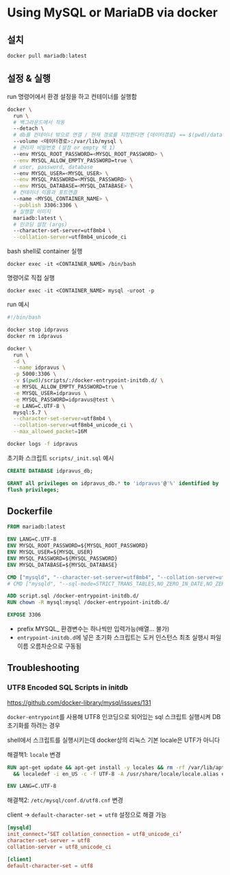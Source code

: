 # Using MySQL or MariaDB via docker

## 설치

`docker pull mariadb:latest`

## 설정 & 실행

run 명령어에서 환경 설정을 하고 컨테이너를 실행함

```sh
docker \
  run \
  # 백그라운드에서 작동
  --detach \
  # db를 컨테이너 밖으로 연결 / 현재 경로를 지정한다면 {데이터경로} == $(pwd)/data
  --volume <데이터경로>:/var/lib/mysql \
  # 관리자 비밀번호 (설정 or empty 택 1)
  --env MYSQL_ROOT_PASSWORD=<MYSQL_ROOT_PASSWORD> \
  --env MYSQL_ALLOW_EMPTY_PASSWORD=true \
  # user, password, database
  --env MYSQL_USER=<MYSQL_USER> \
  --env MYSQL_PASSWORD=<MYSQL_PASSWORD> \
  --env MYSQL_DATABASE=<MYSQL_DATABASE> \
  # 컨테이너 이름과 포트연결
  --name <MYSQL_CONTAINER_NAME> \
  --publish 3306:3306 \
  # 실행할 이미지
  mariadb:latest \
  # 인코딩 설정 (args)
  --character-set-server=utf8mb4 \
  --collation-server=utf8mb4_unicode_ci
```

bash shell로 container 실행

`docker exec -it <CONTAINER_NAME> /bin/bash`

명령어로 직접 실행

`docker exec -it <CONTAINER_NAME> mysql -uroot -p`

run 예시

```sh
#!/bin/bash

docker stop idpravus
docker rm idpravus

docker \
  run \
  -d \
  --name idpravus \
  -p 5000:3306 \
  -v $(pwd)/scripts/:/docker-entrypoint-initdb.d/ \
  -e MYSQL_ALLOW_EMPTY_PASSWORD=true \
  -e MYSQL_USER=idpravus \
  -e MYSQL_PASSWORD=idpravus@test \
  -e LANG=C.UTF-8 \
  mysql:5.7 \
  --character-set-server=utf8mb4 \
  --collation-server=utf8mb4_unicode_ci \
  --max_allowed_packet=16M

docker logs -f idpravus
```

초기화 스크립트 `scripts/_init.sql` 예시

```sql
CREATE DATABASE idpravus_db;

GRANT all privileges on idpravus_db.* to 'idpravus'@'%' identified by 'passwd@idpravus';
flush privileges;
```

## Dockerfile

```dockerfile
FROM mariadb:latest

ENV LANG=C.UTF-8
ENV MYSQL_ROOT_PASSWORD=${MYSQL_ROOT_PASSWORD}
ENV MYSQL_USER=${MYSQL_USER}
ENV MYSQL_PASSWORD=${MYSQL_PASSWORD}
ENV MYSQL_DATABASE=${MYSQL_DATABASE}

CMD ["mysqld", "--character-set-server=utf8mb4", "--collation-server=utf8mb4_unicode_ci"]
# CMD ["mysqld", "--sql-mode=STRICT_TRANS_TABLES,NO_ZERO_IN_DATE,NO_ZERO_DATE,ERROR_FOR_DIVISION_BY_ZERO,NO_AUTO_CREATE_USER,NO_ENGINE_SUBSTITUTION"]

ADD script.sql /docker-entrypoint-initdb.d/
RUN chown -R mysql:mysql /docker-entrypoint-initdb.d/

EXPOSE 3306
```

- prefix MYSQL_ 환경변수는 하나씩만 입력가능(배열... 불가)
- `entrypoint-initdb.d`에 넣은 초기화 스크립트는 도커 인스턴스 최초 실행시 파일이름 오름차순으로 구동됨

## Troubleshooting

### UTF8 Encoded SQL Scripts in initdb

<https://github.com/docker-library/mysql/issues/131>

`docker-entrypoint`를 사용해 UTF8 인코딩으로 되어있는 sql 스크립트 실행시켜 DB 초기화를 하려는 경우

shell에서 스크립트를 실행시키는데 docker상의 리눅스 기본 locale은 UTF가 아니다

해결책1: `locale` 변경

```Dockerfile
RUN apt-get update && apt-get install -y locales && rm -rf /var/lib/apt/lists/* $ \
  && localedef -i en_US -c -f UTF-8 -A /usr/share/locale/locale.alias en_US.UTF-8

ENV LANG=C.UTF-8
```

해결책2: `/etc/mysql/conf.d/utf8.cnf` 변경

client -> `default-character-set = utf8` 설정으로 해결 가능

```conf
[mysqld]
init_connect=‘SET collation_connection = utf8_unicode_ci’
character-set-server = utf8
collation-server = utf8_unicode_ci

[client]
default-character-set = utf8
```
